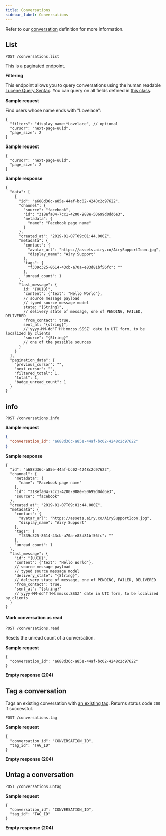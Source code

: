 ```yaml
---
title: Conversations
sidebar_label: Conversations
---
```


Refer to our [conversation](getting-started/glossary.md#conversation)
definition for more information.

## List

`POST /conversations.list`

This is a [paginated](/api/endpoints/introduction.md#pagination) endpoint.

**Filtering**

This endpoint allows you to query conversations using the human readable [Lucene
Query Syntax](https://lucene.apache.org/core/2_9_4/queryparsersyntax.html). You
can query on all fields defined in [this
class](https://github.com/airyhq/airy/blob/main/backend/api/communication/src/main/java/co/airy/core/api/communication/dto/ConversationIndex.java).

**Sample request**

Find users whose name ends with "Lovelace":

```json5
{
  "filters": "display_name:*Lovelace", // optional
  "cursor": "next-page-uuid",
  "page_size": 2
}
```

**Sample request**

```json5
{
  "cursor": "next-page-uuid",
  "page_size": 2
}
```

**Sample response**

```json5
{
  "data": [
    {
      "id": "a688d36c-a85e-44af-bc02-4248c2c97622",
      "channel": {
        "source": "facebook",
        "id": "318efa04-7cc1-4200-988e-50699d0dd6e3",
        "metadata": {
          "name": "Facebook page name"
        }
      },
      "created_at": "2019-01-07T09:01:44.000Z",
      "metadata": {
        "contact": {
          "avatar_url": "https://assets.airy.co/AirySupportIcon.jpg",
          "display_name": "Airy Support"
        },
        "tags": {
          "f339c325-8614-43cb-a70a-e83d81bf56fc": ""
        },
        "unread_count": 1
      },
      "last_message": {
        id: "{UUID}",
        "content": {"text": "Hello World"},
        // source message payload
        // typed source message model
        state: "{String}",
        // delivery state of message, one of PENDING, FAILED, DELIVERED
        "from_contact": true,
        sent_at: "{string}",
        //'yyyy-MM-dd'T'HH:mm:ss.SSSZ' date in UTC form, to be localized by clients
        "source": "{String}"
        // one of the possible sources
      }
    }
  ],
  "pagination_data": {
    "previous_cursor": "",
    "next_cursor": "",
    "filtered_total": 1,
    "total": 1,
    "badge_unread_count": 1
  }
}
```

## info

`POST /conversations.info`

**Sample request**

```json
{
  "conversation_id": "a688d36c-a85e-44af-bc02-4248c2c97622"
}
```

**Sample response**

```json5
{
  "id": "a688d36c-a85e-44af-bc02-4248c2c97622",
  "channel": {
    "metadata": {
      "name": "Facebook page name"
    },
    "id": "318efa04-7cc1-4200-988e-50699d0dd6e3",
    "source": "facebook"
  },
  "created_at": "2019-01-07T09:01:44.000Z",
  "metadata": {
    "contact": {
      "avatar_url": "https://assets.airy.co/AirySupportIcon.jpg",
      "display_name": "Airy Support"
    },
    "tags": {
      "f339c325-8614-43cb-a70a-e83d81bf56fc": ""
    },
    "unread_count": 1
  },
  "last_message": {
    "id": "{UUID}",
    "content": {"text": "Hello World"},
    // source message payload
    // typed source message model
    "delivery_state": "{String}",
    // delivery state of message, one of PENDING, FAILED, DELIVERED
    "from_contact": true,
    "sent_at": "{string}"
    //'yyyy-MM-dd'T'HH:mm:ss.SSSZ' date in UTC form, to be localized by clients
  }
}
```

#### Mark conversation as read

`POST /conversations.read`

Resets the unread count of a conversation.

**Sample request**

```json5
{
  "conversation_id": "a688d36c-a85e-44af-bc02-4248c2c97622"
}
```

**Empty response (204)**

## Tag a conversation

Tags an existing conversation with [an existing
tag](/api/endpoints/tags.md#create). Returns status code `200` if successful.

`POST /conversations.tag`

**Sample request**

```json5
{
  "conversation_id": "CONVERSATION_ID",
  "tag_id": "TAG_ID"
}
```

**Empty response (204)**

## Untag a conversation

`POST /conversations.untag`

**Sample request**

```json5
{
  "conversation_id": "CONVERSATION_ID",
  "tag_id": "TAG_ID"
}
```

**Empty response (204)**
